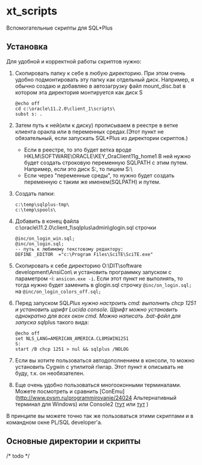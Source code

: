 xt_scripts
=========
Вспомогательные скрипты для SQL*Plus


Установка
----

Для удобной и корректной работы скриптов нужно:

1. Скопировать папку к себе в любую директорию. При этом очень удобно подмонтировать эту папку как отдельный диск. Например, я обычно создаю и добавляю в автозагрузку файл mount_disc.bat в котором эта директория монтируется как диск S
    ```
    @echo off
    cd c:\oracle\11.2.0\client_1\scripts\
    subst s: .
    ```

2. Затем путь к ней(или к диску) прописываем в реестре в ветке клиента оракла или в переменных средах.(Этот пункт не обязательный, если запускать SQL*Plus из директории скриптов.)
    - Если в реестре, то это будет ветка вроде HKLM\SOFTWARE\ORACLE\KEY_OraClient11g_home1
В ней нужно будет создать строковую переменную SQLPATH с этим путем. Например, если это диск S:, то пишем S:\
    - Если через "переменные среды", то нужно будет создать переменную с таким же именем(SQLPATH) и путем.

3. Создать папки:
    ```
    c:\temp\sqlplus-tmp\
    c:\temp\spools\
    ```

4. Добавить в конец файла c:\oracle\11.2.0\client_1\sqlplus\admin\glogin.sql строчки
    ```
    @inc/on_login_win.sql;
    @inc/on_login.sql;
    -- путь к любимому текстовому редактору:
    DEFINE _EDITOR  ="c:\Program Files\SciTE\SciTE.exe"
    ```

5. Скопировать к себе директорию O:\DIT\software development\AnsiCon\ и установить программку запуском с параметром -i: `ansicon.exe -i`. Если этот пункт не выполнять, то тогда нужно будет заменить в glogin.sql строчку `@inc/on_login.sql;` на `@inc/on_login_colors_off.sql;`

6. Перед запуском SQL*Plus нужно настроить cmd: выполнить chcp 1251 и установить шрифт Lucida console.
Шрифт можно установить однократно для всех окон cmd. Можно написать .bat-файл для запуска sql*plus такого вида:
    ```
    @echo off
    set NLS_LANG=AMERICAN_AMERICA.CL8MSWIN1251
    S:
    start /B chcp 1251 > nul && sqlplus /NOLOG
    ```

7. Если вы хотите пользоваться автодополнением в консоли, то можно установить Cygwin с утилитой rlwrap. Этот пункт я описывать не буду, т.к. он необязателен. 

8. Еще очень удобно пользоваться многооконными терминалами. Можете посмотреть и сравнить [ConEmu](http://www.pvsm.ru/programmirovanie/24024 Альтернативный терминал для Windows) или Console2 ([тут](http://lifehacker.com/5857540/the-best-terminal-emulator-for-windows) или [тут](http://georgik.sinusgear.com/2012/08/05/console2-semi-transparent-powershell-cmd-or-nodejs/) )

В принципе вы можете точно так же пользоваться этими скриптами и в командном окне PL/SQL developer'a.

Основные директории и скрипты
----


/* todo */

